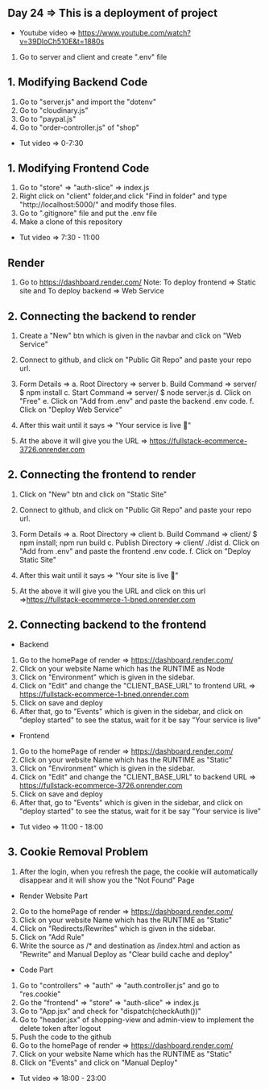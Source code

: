 ## Day 24 => This is a deployment of project
- Youtube video => https://www.youtube.com/watch?v=39DloCh510E&t=1880s


1. Go to server and client and create ".env" file

## 1. Modifying Backend Code
1. Go to "server.js" and import the "dotenv"
2. Go to "cloudinary.js"
3. Go to "paypal.js"
4. Go to "order-controller.js" of "shop"
- Tut video => 0-7:30

## 1. Modifying Frontend Code 
1. Go to "store" => "auth-slice" => index.js
2. Right click on "client" folder,and click "Find in folder" and type "http://localhost:5000/" and modify those files.
3. Go to ".gitignore" file and put the .env file
4. Make a clone of this repository
- Tut video => 7:30 - 11:00

## Render
1. Go to https://dashboard.render.com/
Note: To deploy frontend => Static site and To deploy backend => Web Service

## 2. Connecting the backend to render
1. Create a "New" btn which is given in the navbar and click on "Web Service"
2. Connect to github, and click on "Public Git Repo" and paste your repo url.
3. Form Details => 
a. Root Directory => server
b. Build Command => server/ $ npm install
c. Start Command => server/ $ node server.js
d. Click on "Free"
e. Click on "Add from .env" and paste the backend .env code.
f. Click on "Deploy Web Service"

4. After this wait until it says => "Your service is live 🎉"
5. At the above it will give you the URL => https://fullstack-ecommerce-3726.onrender.com


## 2. Connecting the frontend to render
1. Click on "New" btn and click on "Static Site"
2. Connect to github, and click on "Public Git Repo" and paste your repo url.
3. Form Details => 
a. Root Directory => client
b. Build Command => client/ $ npm install; npm run build
c. Publish Directory => client/ ./dist
d. Click on "Add from .env" and paste the frontend .env code.
f. Click on "Deploy Static Site"

4. After this wait until it says => "Your site is live 🎉"
5. At the above it will give you the URL and click on this url =>https://fullstack-ecommerce-1-bned.onrender.com

## 2. Connecting backend to the frontend
- Backend
1. Go to the homePage of render => https://dashboard.render.com/
2. Click on your website Name which has the RUNTIME as Node
3. Click on "Environment" which is given in the sidebar.
4. Click on "Edit" and change the "CLIENT_BASE_URL" to frontend URL => https://fullstack-ecommerce-1-bned.onrender.com
5. Click on save and deploy
6. After that, go to "Events" which is given in the sidebar, and click on "deploy started" to see the status, wait for it be say "Your service is live"

- Frontend
1. Go to the homePage of render => https://dashboard.render.com/
2. Click on your website Name which has the RUNTIME as "Static"
3. Click on "Environment" which is given in the sidebar.
4. Click on "Edit" and change the "CLIENT_BASE_URL" to backend URL => https://fullstack-ecommerce-3726.onrender.com
5. Click on save and deploy
6. After that, go to "Events" which is given in the sidebar, and click on "deploy started" to see the status, wait for it be say "Your service is live"
- Tut video => 11:00 - 18:00


## 3. Cookie Removal Problem
1. After the login, when you refresh the page, the cookie will automatically disappear and it will show you the "Not Found" Page

- Render Website Part
2. Go to the homePage of render => https://dashboard.render.com/
3. Click on your website Name which has the RUNTIME as "Static"
4. Click on "Redirects/Rewrites" which is given in the sidebar.
5. Click on "Add Rule"
6. Write the source as /* and destination as /index.html and action as "Rewrite" and Manual Deploy as "Clear build cache and deploy"

- Code Part
1. Go to "controllers" => "auth" => "auth.controller.js" and go to "res.cookie"
2. Go the "frontend" => "store" => "auth-slice" => index.js
3. Go to "App.jsx" and check for "dispatch(checkAuth())"
4. Go to "header.jsx" of shopping-view and admin-view to implement the delete token after logout
5. Push the code to the github
6. Go to the homePage of render => https://dashboard.render.com/
7. Click on your website Name which has the RUNTIME as "Static"
8. Click on "Events" and click on "Manual Deploy"
- Tut video => 18:00 - 23:00

